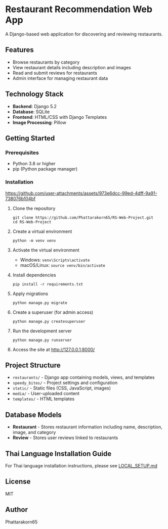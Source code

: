 # Restaurant Recommendation Web App

A Django-based web application for discovering and reviewing restaurants.

## Features

- Browse restaurants by category
- View restaurant details including description and images
- Read and submit reviews for restaurants
- Admin interface for managing restaurant data

## Technology Stack

- **Backend**: Django 5.2
- **Database**: SQLite
- **Frontend**: HTML/CSS with Django Templates
- **Image Processing**: Pillow

## Getting Started

### Prerequisites

- Python 3.8 or higher
- pip (Python package manager)

### Installation

https://github.com/user-attachments/assets/973e6dcc-99ed-4dff-9a91-738076b104bf



1. Clone the repository
   ```
   git clone https://github.com/Phattarakorn65/RS-Web-Project.git
   cd RS-Web-Project
   ```

2. Create a virtual environment
   ```
   python -m venv venv
   ```

3. Activate the virtual environment
   - Windows: `venv\Scripts\activate`
   - macOS/Linux: `source venv/bin/activate`

4. Install dependencies
   ```
   pip install -r requirements.txt
   ```

5. Apply migrations
   ```
   python manage.py migrate
   ```

6. Create a superuser (for admin access)
   ```
   python manage.py createsuperuser
   ```

7. Run the development server
   ```
   python manage.py runserver
   ```

8. Access the site at http://127.0.0.1:8000/

## Project Structure

- `restaurants/` - Django app containing models, views, and templates
- `speedy_bites/` - Project settings and configuration
- `static/` - Static files (CSS, JavaScript, images)
- `media/` - User-uploaded content
- `templates/` - HTML templates

## Database Models

- **Restaurant** - Stores restaurant information including name, description, image, and category
- **Review** - Stores user reviews linked to restaurants

## Thai Language Installation Guide

For Thai language installation instructions, please see [LOCAL_SETUP.md](LOCAL_SETUP.md)

## License

MIT

## Author

Phattarakorn65 
